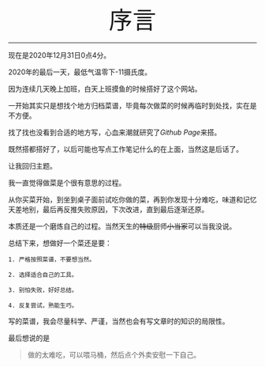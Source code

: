 <center><font size="8" face="方正姚体">序言</font></center>

---

现在是2020年12月31日0点4分。

2020年的最后一天，最低气温零下-11摄氏度。

因为连续几天晚上加班，白天上班摸鱼的时候搭好了这个网站。

一开始其实只是想找个地方归档菜谱，毕竟每次做菜的时候再临时到处找，实在是不方便。

找了找也没看到合适的地方写，心血来潮就研究了*Github Page*来搭。

既然搭都搭好了，以后可能也写点工作笔记什么的在上面，当然这是后话了。

让我回归主题。

我一直觉得做菜是个很有意思的过程。

从你买菜开始，到坐到桌子面前试吃你做的菜，再到你发现十分难吃，味道和记忆天差地别，最后再反推失败原因，下次改进，直到最后逐渐还原。

本质还是一个磨炼自己的过程。当然天生的~~特级~~厨师~~小当家~~可以当我没说。

总结下来，想做好一个菜还是要：

	1. 严格按照菜谱，不要想当然。

	2. 选择适合自己的工具。

	3. 别怕失败，好好总结。

	4. 反复尝试，熟能生巧。

写的菜谱，我会尽量科学、严谨，当然也会有写文章时的知识的局限性。

最后想说的是

> 做的太难吃，可以喂马桶，然后点个外卖安慰一下自己。